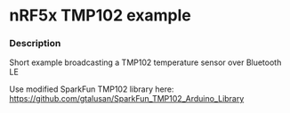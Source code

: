 # nRF5x TMP102 example

### Description

Short example broadcasting a TMP102 temperature sensor over Bluetooth LE

Use modified SparkFun TMP102 library here: https://github.com/gtalusan/SparkFun_TMP102_Arduino_Library
